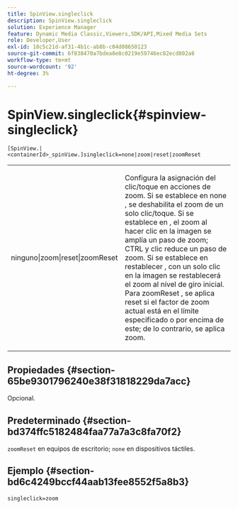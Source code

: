 ```yaml
---
title: SpinView.singleclick
description: SpinView.singleclick
solution: Experience Manager
feature: Dynamic Media Classic,Viewers,SDK/API,Mixed Media Sets
role: Developer,User
exl-id: 18c5c21d-af31-4b1c-ab8b-c04d08650123
source-git-commit: 6f838470a7bdea8e8c0219e59746ec82ecd802a8
workflow-type: tm+mt
source-wordcount: '92'
ht-degree: 3%

---
```


# SpinView.singleclick{#spinview-singleclick}

`[SpinView.|<containerId>_spinView.]singleclick=none|zoom|reset|zoomReset`

<table id="table_0824E332DF1340A2ABC40A3EB428F2D0"> 
 <tbody> 
  <tr> 
   <td colname="col1"> <p> <span class="codeph"> ninguno|zoom|reset|zoomReset </span> </p> </td> 
   <td colname="col2"> <p> Configura la asignación del clic/toque en acciones de zoom. Si se establece en <span class="codeph"> none </span>, se deshabilita el zoom de un solo clic/toque. Si se establece en <span class="codeph">, el zoom </span> al hacer clic en la imagen se amplía un paso de zoom; CTRL y clic reduce un paso de zoom. Si se establece en <span class="codeph"> restablecer </span>, con un solo clic en la imagen se restablecerá el zoom al nivel de giro inicial. Para <span class="codeph"> zoomReset </span>, se aplica reset si el factor de zoom actual está en el límite especificado o por encima de este; de lo contrario, se aplica zoom. </p> </td> 
  </tr> 
 </tbody> 
</table>

## Propiedades {#section-65be9301796240e38f31818229da7acc}

Opcional.

## Predeterminado {#section-bd374ffc5182484faa77a7a3c8fa70f2}

`zoomReset` en equipos de escritorio; `none` en dispositivos táctiles.

## Ejemplo {#section-bd6c4249bccf44aab13fee8552f5a8b3}

`singleclick=zoom`
